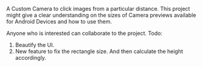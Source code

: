A Custom Camera to click images from a particular distance. 
This project might give a clear understanding on the sizes of Camera previews available for Android Devices and how to use them. 


Anyone who is interested can collaborate to the project. 
Todo: 
1. Beautify the UI. 
2. New feature to fix the rectangle size. And then calculate the height accordingly. 
 
